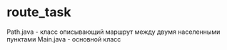 # route_task

Path.java - класс описывающий маршрут между двумя населенными пунктами
Main.java - основной класс
